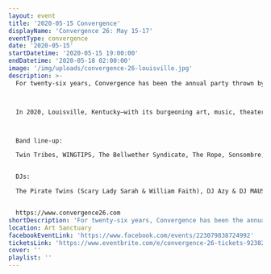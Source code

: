 ```yaml
---
layout: event
title: '2020-05-15 Convergence'
displayName: 'Convergence 26: May 15-17'
eventType: convergence
date: '2020-05-15'
startDatetime: '2020-05-15 19:00:00'
endDatetime: '2020-05-18 02:00:00'
image: '/img/uploads/convergence-26-louisville.jpg'
description: >-
  For twenty-six years, Convergence has been the annual party thrown by the denizens of alt.gothic for themselves and the broader worldwide Goth community. Hundreds of Goths from around the globe descend upon a single city for a weekend of socializing, musical events, and various forms of indulgence.



  In 2020, Louisville, Kentucky—with its burgeoning art, music, theater, and culinary cultures, rich history, and natural splendor—gets to bring you something altogether new, and yet still, entirely familiar. Besides, these Victorian-era garden cemeteries aren’t just going to appreciate themselves, after all. We have much to share with you. Please join us on the weekend of May 15-17, 2020 (as well as the pre-party on May 14) for bands, DJs, vendors, artists, and most importantly, each other.



  Band line-up:

  Twin Tribes, WINGTIPS, The Bellwether Syndicate, The Rope, Sonsombre, God Module, Xorcist, S Y Z Y G X, Scary Black, The Kentucky Vampires, and Vyva Melinkolya.


  DJs:

  The Pirate Twins (Scary Lady Sarah & William Faith), DJ Azy & DJ MAUS (Obscura Undead), DJ Ichabod, DJ Mistress McCutchan, Philly Peroxide, DJ Skeletal, and Radio Arcane’s AndrOspore, Brian Drabant, DJ Kaleidoscope, Osiris Ani, & Sorrow-Vomit.


  https://www.convergence26.com
shortDescription: 'For twenty-six years, Convergence has been the annual party thrown by the denizens of alt.gothic for themselves and the broader worldwide Goth community. Hundreds of Goths from around the globe descend upon a single city for a weekend of socializing, musical events, and various forms of indulgence...'
location: Art Sanctuary
facebookEventLink: 'https://www.facebook.com/events/223079838724992'
ticketsLink: 'https://www.eventbrite.com/e/convergence-26-tickets-92382830533'
cover: ''
playlist: ''
---
```

